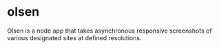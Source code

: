 olsen
=====

Olsen is a node app that takes asynchronous responsive screenshots of various designated sites at defined resolutions.
